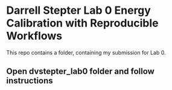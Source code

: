 # Darrell Stepter Lab 0 Energy Calibration with Reproducible Workflows

This repo contains a folder, containing my submission for Lab 0.

## Open dvstepter_lab0 folder and follow instructions
